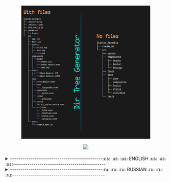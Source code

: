 <p align="center">
  <img src="readme_md/example.png" alt="Alt Text" width="80%">
</p>
  <div align="center">
    <!-- <div>
        <div>
            <a href="https://github.com/FFmpeg/FFmpeg">
                <img src=https://raw.githubusercontent.com/Brendan8c/FFMPEG_BAT/master/img/FFmpeg.svg width="70px" style="margin-top:-50px">
            </a>
        </div>
        <div>
            <a href="https://ko-fi.com/brendan8c">
                <img src="https://www.ko-fi.com/img/githubbutton_sm.svg" width="226px">
            </a>
        </div>
    </div> -->
    <div>
        <!-- <div>
            <a href="https://www.paypal.com/paypalme/artemguskov/5usd">
                <img src="https://raw.githubusercontent.com/Brendan8c/FFMPEG_BAT/master/img/PayPal.svg" width="100px">
            </a>
        </div> -->
        <div>
            <a href="https://img.shields.io/github/license/brendan8c/Dir_Tree_Generator">
                <img src="https://img.shields.io/badge/License-MIT-green.svg" width="100px">
            </a>
        </div>
    </div>
</div>
<br />

<details>
    <summary>---------------------------------------------:us: :us: :us: ENGLISH :us: :us: :us:---------------------------------------------</summary>
    <br />

## Visual directory and file structure generator.
#### This program creates a visual file system directory by displaying files and folders in a hierarchical tree structure.

#### How to use:
- Just copy your directory path and paste it in the app **[DirTreeGenerator.exe](https://github.com/brendan8c/Dir_Tree_Generator/releases)**
- Please note that initially the application was told to ignore such directories as: **.git**, **.vscode**, **node_modules** and will also ignore all files and subdirectories within those folders. You have the ability to add or remove directories.
- You can enable the checkbox (No files), after that the program will consider only directories, all files will be ignored.
- Also you can use file instead of application **fast_DirTreeGenerator.bat**.
  In order to add or remove a directory, you will need to edit the file **fast_DirTreeGenerator.py** variable value `IGNORED_FOLDERS = ['.git', '.vscode', 'node_modules']`.
<p align="left">
  <img src="readme_md/001.gif" alt="Alt Text" width="100%">
</p>

- If you want to build the project yourself, use these keys.  
For Linux: `pyinstaller --onefile --windowed --icon=app.png DirTreeGenerator.py`  
For macOS: `pyinstaller --onefile --windowed --icon=app.icns DirTreeGenerator.py`  
For Windows: `pyinstaller --onefile --windowed --icon=app.ico DirTreeGenerator.py`  


- Install required dependencies:  
`pip install pyinstaller`, `pip instal pyqt5`  


- In order to add your font, you need to convert it to base64 format, for this, in the file **Font_base64.py** edit this line `font_file = "TiltNeon-Regular.ttf"` by changing the value of the variable to the name of your font., Run this file, after which it will create a text file **Font_base64.txt** which will contain the encoding you need., then in the file **DirTreeGenerator\.py** change the value of the variable `base64_font = 'your_base64_here'` to your base64 characters.  
- To change the file icon for the Windows taskbar, you also need to convert it to base64 format by specifying your icon file in place of `font_file = "TiltNeon-Regular.ttf"` in the **Font_base64.py** file. Then you can change it in the `base64_icon = 'your_base64_here'` variable.  


- If you have any suggestions or questions, you can ask them in this repository! :speech_balloon:  
- Please contribute to this project! :wink:  

</details>

<details>
    <summary>---------------------------------------------:ru: :ru: :ru: RUSSIAN :ru: :ru: :ru:---------------------------------------------</summary>
    <br />

## Генератор визуальной структуры каталогов и файлов.
#### Эта программа создает визуальный каталог файловой системы, отображая файлы и папки в виде иерархической древовидной структуры.

#### Как использовать:
- Просто скопируйте ваш путь к каталогу и вставьте его в приложении **[DirTreeGenerator.exe](https://github.com/brendan8c/Dir_Tree_Generator/releases)**
- Обратите внимание изначально в приложении указано игнорировать такие каталоги как: **.git**, **.vscode**, **node_modules** а также будут проигнорированы все файлы и подкаталоги внутри этих папок. У вас есть возможность добавлять или удалять каталоги.
- Вы может включить чекбокс (No files), после этого программа будет учитывать только каталоги, все файлы будут проигнорированы.
- Также вы можете использовать вместо приложения файл **fast_DirTreeGenerator.bat**.
  Для того чтобы добавить или удалить каталог, вам нужно будет отредактировать в файле **fast_DirTreeGenerator.py** значение переменной `IGNORED_FOLDERS = ['.git', '.vscode', 'node_modules']`.
<p align="left">
  <img src="readme_md/001.gif" alt="Alt Text" width="100%">
</p>

- Если вы хотите сами собрать проект используйте эти ключи.  
Для Linux: `pyinstaller --onefile --windowed --icon=app.png DirTreeGenerator.py`  
Для macOS: `pyinstaller --onefile --windowed --icon=app.icns DirTreeGenerator.py`  
Для Windows: `pyinstaller --onefile --windowed --icon=app.ico DirTreeGenerator.py`  


- Установите необходимые зависимости:  
`pip install pyinstaller`, `pip instal pyqt5`  


- Для того чтобы добавить свой шрифт, вам нужно преобразовать его в формат base64, для этого в файле **Font_base64.py** отредактируйте эту строку `font_file = "TiltNeon-Regular.ttf"` изменив значение переменной на название вашего шрифта., Запустите данный файл, после чего он создаст текстовый файл **Font_base64.txt** который будет содержать нужную вам кодировку., Затем в файле **DirTreeGenerator\.py** измените значение переменной `base64_font = 'your_base64_here'` на ваши символы base64.  
- Чтобы изменить иконку файла для панели задач в Windows вам так-же нужно преобразовать её в формат base64, указав в файле **Font_base64.py** за место `font_file = "TiltNeon-Regular.ttf"` ваш файл с иконкой. После чего вы сожете изменить её в переменной `base64_icon = 'your_base64_here'`.  


- Если у вас есть какие-то предложения или вопросы вы можете их задать в этом репозитории! :speech_balloon:  
- Делайте свой вклад в этот проект! :wink:  

</details>
